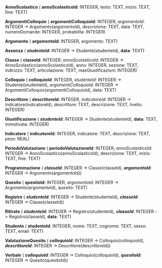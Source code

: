 **AnnoScolastico** (  **annoScolasticoId**: INTEGER, testo: TEXT, inizio: TEXT, fine: TEXT)

**ArgomentiColloquio** (  **argomentiColloquioId**: INTEGER, _argomentoId_: INTEGER -> Argomento(argomentoId), descrizione: TEXT, data: TEXT, numeroDomande: INTEGER, probabilita: INTEGER)

**Argomento** (  **argomentoId**: INTEGER, argomento: TEXT)

**Assenza** (  ***studenteId***: INTEGER -> Studente(studenteId), **data**: TEXT)

**Classe** (  **classeId**: INTEGER, _annoScolasticoId_: INTEGER -> AnnoScolastico(annoScolasticoId), anno: INTEGER, sezione: TEXT, indirizzo: TEXT, articolazione: TEXT, maxGiustificazioni: INTEGER)

**Colloquio** (  **colloquioId**: INTEGER, _studenteId_: INTEGER -> Studente(studenteId), _argomentiColloquioId_: INTEGER -> ArgomentiColloquio(argomentiColloquioId), data: TEXT)

**Descrittore** (  **descrittoreId**: INTEGER, _indicatoreId_: INTEGER -> Indicatore(indicatoreId), descrittore: TEXT, descrizione: TEXT, livello: INTEGER)

**Giustificazione** (  ***studenteId***: INTEGER -> Studente(studenteId), **data**: TEXT, immotivata: INTEGER)

**Indicatore** (  **indicatoreId**: INTEGER, indicatore: TEXT, descrizione: TEXT, peso: REAL)

**PeriodoValutazione** (  **periodoValutazioneId**: INTEGER, _annoScolasticoId_: INTEGER -> AnnoScolastico(annoScolasticoId), descrizione: TEXT, inizio: TEXT, fine: TEXT)

**Programmazione** (  ***classeId***: INTEGER -> Classe(classeId), ***argomentoId***: INTEGER -> Argomento(argomentoId))

**Quesito** (  **quesitoId**: INTEGER, _argomentoId_: INTEGER -> Argomento(argomentoId), quesito: TEXT)

**Registro** (  ***studenteId***: INTEGER -> Studente(studenteId), ***classeId***: INTEGER -> Classe(classeId))

**Ritirato** (  ***studenteId***: INTEGER -> Registro(studenteId), ***classeId***: INTEGER -> Registro(classeId), **data**: TEXT)

**Studente** (  **studenteId**: INTEGER, nome: TEXT, cognome: TEXT, sesso: TEXT, email: TEXT)

**ValutazioneQuesito** (  ***colloquioId***: INTEGER -> Colloquio(colloquioId), ***descrittoreId***: INTEGER -> Descrittore(descrittoreId))

**Verbale** (  ***colloquioId***: INTEGER -> Colloquio(colloquioId), ***quesitoId***: INTEGER -> Quesito(quesitoId))
